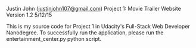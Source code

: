 Justin John (justinjohn107@gmail.com)
Project 1: Movie Trailer Website
Version 1.2
5/12/15

This is my source code for Project 1 in Udacity's Full-Stack Web Developer Nanodegree. To successfully run the application, please run the entertainment_center.py python script.